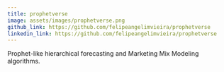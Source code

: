 ```yaml
---
title: prophetverse
image: assets/images/prophetverse.png
github_link: https://github.com/felipeangelimvieira/prophetverse
linkedin_link: https://github.com/felipeangelimvieira/prophetverse
---
```

Prophet-like hierarchical forecasting and Marketing Mix Modeling algorithms.
